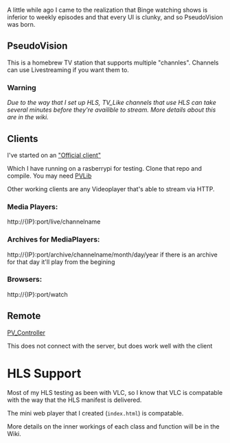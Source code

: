 A little while ago I came to the realization that Binge watching shows is inferior to weekly episodes and that every UI is clunky, and so PseudoVision was born.
## PseudoVision
This is a homebrew TV station that supports multiple "channles". Channels can use Livestreaming if you want them to.
### Warning
_Due to the way that I set up HLS, TV_Like channels that use HLS can take several minutes before they're availible to stream. More details about this are in the wiki._

## Clients
I've started on an ["Official client"](https://github.com/Damarko-Berry/PV_Client)

Which I have running on a rasberrypi for testing. Clone that repo and compile. You may need [PVLib](https://github.com/Damarko-Berry/PseudoVision/releases/download/1.0.1/PVLib.zip) 

Other working clients are any Videoplayer that's able to stream via HTTP.

### Media Players:
http://{IP}:port/live/channelname
### Archives for MediaPlayers:
http://{IP}:port/archive/channelname/month/day/year
if there is an archive for that day it'll play from the begining
### Browsers:
http://{IP}:port/watch

## Remote
[PV_Controller](https://github.com/Damarko-Berry/PV_Controller)

This does not connect with the server, but does work well with the client

# HLS Support
Most of my HLS testing as been with VLC, so I know that VLC is compatable with the way that the HLS manifest is delivered. 

The mini web player that I created (`index.html`) is compatable.

More details on the inner workings of each class and function will be in the Wiki.
